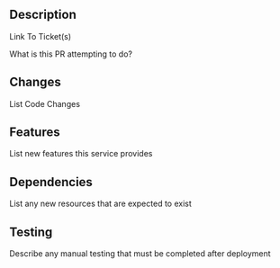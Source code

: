 ## Description

Link To Ticket(s)

What is this PR attempting to do?

## Changes

List Code Changes

## Features

List new features this service provides

## Dependencies

List any new resources that are expected to exist

## Testing

Describe any manual testing that must be completed after deployment
